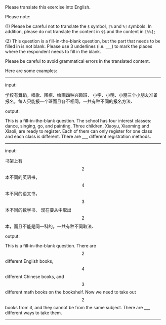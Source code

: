 Please translate this exercise into English.

Please note: 

(1) Please be careful not to translate the `$` symbol, `[%` and `%]` symbols. In addition, please do not translate the content in `$$` and the content in `[%%]`;

(2) This question is a fill-in-the-blank question, but the part that needs to be filled in is not blank. Please use 3 underlines (i.e. ___) to mark the places where the respondent needs to fill in the blank.

Please be careful to avoid grammatical errors in the translated content.

Here are some examples:

---

input: 

学校有舞蹈，唱歌、围棋、绘画四种兴趣班． 小宇、小明、小丽三个小朋友准备报名，每人只能报一个班而且各不相同，一共有种不同的报名方法．

output: 

This is a fill-in-the-blank question. The school has four interest classes: dance, singing, go, and painting. Three children, Xiaoyu, Xiaoming and Xiaoli, are ready to register. Each of them can only register for one class and each class is different. There are ___ different registration methods.

---

input: 

书架上有 $$2$$ 本不同的英语书，$$4$$ 本不同的语文书，$$3$$ 本不同的数学书． 现在要从中取出$$2$$ 本，而且不能是同一科的，一共有种不同取法．

output: 

This is a fill-in-the-blank question. There are $$2$$ different English books, $$4$$ different Chinese books, and $$3$$ different math books on the bookshelf. Now we need to take out $$2$$ books from it, and they cannot be from the same subject. There are ___ different ways to take them.

---